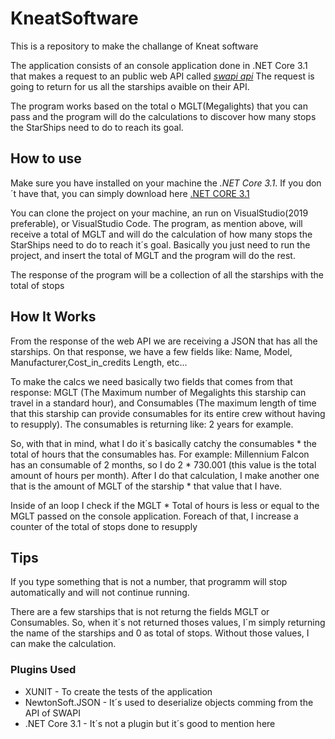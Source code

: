 # KneatSoftware

This is a repository to make the challange of Kneat software

The application consists of an console application done in .NET Core 3.1 that makes a request to an public web API called *[swapi api](https://swapi.co/)*
The request is going to return for us all the starships avaible on their API. 

The program works based on the total o MGLT(Megalights) that you can pass and 
the program will do the calculations to discover how many stops the StarShips need to do to reach its goal.

## How to use

Make sure you have installed on your machine the *.NET Core 3.1*. If you don´t have that, you can simply download here 
[.NET CORE 3.1](https://dotnet.microsoft.com/download/dotnet-core/3.1)

You can clone the project on your machine, an run on VisualStudio(2019 preferable), or VisualStudio Code. 
The program, as mention above, will receive a total of MGLT and will do the calculation of how many stops the StarShips need to do to reach it´s goal.
Basically you just need to run the project, and insert the total of MGLT and the program will do the rest.

The response of the program will be a collection of all the starships with the total of stops

## How It Works

From the response of the web API we are receiving a JSON that has all the starships. On that response, we have a few fields like: Name, Model, Manufacturer,Cost_in_credits Length, etc...

To make the calcs we need basically two fields that comes from that response: MGLT (The Maximum number of Megalights this starship can travel in a standard hour), and
Consumables (The maximum length of time that this starship can provide consumables for its entire crew without having to resupply). The consumables is returning like:
2 years for example.

So, with that in mind, what I do it´s basically catchy the consumables * the total of hours that the consumables has. For example: Millennium Falcon has an consumable of
2 months, so I do 2 * 730.001 (this value is the total amount of hours per month). After I do that calculation, I make another one that is the amount of MGLT of the starship * that value that I have.

Inside of an loop I check if the MGLT * Total of hours is less or equal to the MGLT passed on the console application. Foreach of that, I increase a counter of the total of stops done to resupply

## Tips

If you type something that is not a number, that programm will stop automatically and will not continue running.

There are a few starships that is not returng the fields MGLT or Consumables. So, when it´s not returned thoses values, I´m simply returning the name of the starships
and 0 as total of stops. Without those values, I can make the calculation.

### Plugins Used

* XUNIT - To create the tests of the application
* NewtonSoft.JSON - It´s used to deserialize objects comming from the API of SWAPI
* .NET Core 3.1 - It´s not a plugin but it´s good to mention here
